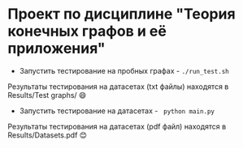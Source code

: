 # Проект по дисциплине "Теория конечных графов и её приложения"

- Запустить тестирование на пробных графах - ```./run_test.sh```

Результаты тестирования на датасетах (txt файлы) находятся в Results/Test graphs/ :smile:

- Запустить тестирование на датасетах - ``` python main.py```

Результаты тестирования на датасетах (pdf файл) находятся в Results/Datasets.pdf :blush: